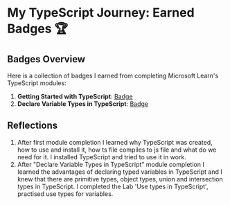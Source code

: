 # My TypeScript Journey: Earned Badges 🏆

## Badges Overview


Here is a collection of badges I earned from completing Microsoft Learn's TypeScript modules:


1. **Getting Started with TypeScript**: [Badge](https://learn.microsoft.com/api/achievements/share/en-us/Mayya-7308/XM32U98Y?sharingId=3A629E25F8F9040C)
2. **Declare Variable Types in TypeScript**: [Badge](https://learn.microsoft.com/api/achievements/share/en-us/Mayya-7308/UY5XDSA3?sharingId=3A629E25F8F9040C)


## Reflections
1. After first module completion I learned why TypeScript was created, how to use and install it, how ts file compiles to js file and what do we need for it. I installed TypeScript and tried to use it in work.
2. After "Declare Variable Types in TypeScript" module completion I learned the advantages of declaring typed variables in TypeScript and I knew that there are primitive types, object types, union and intersection types in TypeScript. I completed the Lab 'Use types in TypeScript', practised use types for variables.